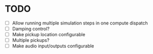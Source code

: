 # TODO

- [ ] Allow running multiple simulation steps in one compute dispatch
- [ ] Damping control?
- [ ] Make pickup location configurable
- [ ] Multiple pickups?
- [ ] Make audio input/outputs configurable
